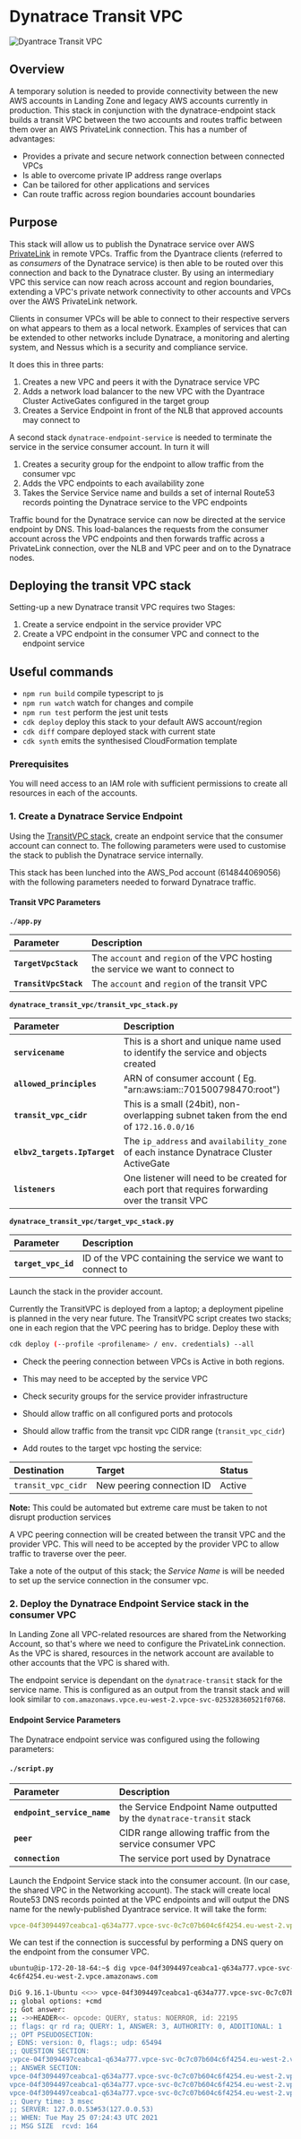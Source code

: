 # Dynatrace Transit VPC

![Dyantrace Transit VPC](images/privatelink-cross-region.png)

## Overview

A temporary solution is needed to provide connectivity between the new AWS accounts in Landing Zone and legacy AWS accounts currently in production. This stack in conjunction with the dynatrace-endpoint stack builds a transit VPC between the two accounts and routes traffic between them over an AWS PrivateLink connection. This has a number of advantages:

* Provides a private and secure network connection between connected VPCs
* Is able to overcome private IP address range overlaps
* Can be tailored for other applications and services
* Can route traffic across region boundaries account boundaries

## Purpose

This stack will allow us to publish the Dynatrace service over AWS [PrivateLink](https://aws.amazon.com/privatelink/) in remote VPCs. Traffic from the Dyantrace clients (referred to as _consumers_ of the Dynatrace service) is then able to be routed over this connection and back to the Dynatrace cluster. By using an intermediary VPC this service can now reach across account and region boundaries, extending a VPC's private network connectivity to other accounts and VPCs over the AWS PrivateLink network.

Clients in consumer VPCs will be able to connect to their respective servers on what appears to them as a local network. Examples of services that can be extended to other networks include Dynatrace, a monitoring and alerting system, and Nessus which is a security and compliance service.

It does this in three parts:

1. Creates a new VPC and peers it with the Dynatrace service VPC
2. Adds a network load balancer to the new VPC with the Dyantrace Cluster ActiveGates configured in the target group
3. Creates a Service Endpoint in front of the NLB that approved accounts may connect to

A second stack `dynatrace-endpoint-service` is needed to terminate the service in the service consumer account. In turn it will

1. Creates a security group for the endpoint to allow traffic from the consumer vpc
2. Adds the VPC endpoints to each availability zone
3. Takes the Service Service name and builds a set of internal Route53 records pointing the Dynatrace service to the VPC endpoints

Traffic bound for the Dynatrace service can now be directed at the service endpoint by DNS. This load-balances the requests from the consumer account across the VPC endpoints and then forwards traffic across a PrivateLink connection, over the NLB and VPC peer and on to the Dynatrace nodes.

## Deploying the transit VPC stack

Setting-up a new Dynatrace transit VPC requires two Stages:

1. Create a service endpoint in the service provider VPC
2. Create a VPC endpoint in the consumer VPC and connect to the endpoint service

## Useful commands

* `npm run build`   compile typescript to js
* `npm run watch`   watch for changes and compile
* `npm run test`    perform the jest unit tests
* `cdk deploy`      deploy this stack to your default AWS account/region
* `cdk diff`        compare deployed stack with current state
* `cdk synth`       emits the synthesised CloudFormation template

### Prerequisites

You will need access to an IAM role with sufficient permissions to create all resources in each of the accounts.

### 1. Create a Dynatrace Service Endpoint

Using the [TransitVPC stack](/docs/privatelink-transit-vpc.md), create an endpoint service that the consumer account can connect to. The following parameters were used to customise the stack to publish the Dynatrace service internally.

This stack has been lunched into the AWS_Pod account (614844069056) with the following parameters needed to forward Dynatrace traffic.

#### Transit VPC Parameters

**`./app.py`**

Parameter                     | Description
 :----                        | :----
**`TargetVpcStack`**          | The `account` and `region` of the VPC hosting the service we want to connect to
**`TransitVpcStack`**         | The `account` and `region` of the transit VPC

**`dynatrace_transit_vpc/transit_vpc_stack.py`**

Parameter                     | Description
 :----                        | :----
**`servicename`**             | This is a short and unique name used to identify the service and objects created
**`allowed_principles`**      | ARN of consumer account ( Eg. "arn:aws:iam::701500798470:root")
**`transit_vpc_cidr`**        | This is a small (24bit), non-overlapping subnet taken from the end of `172.16.0.0/16`
**`elbv2_targets.IpTarget`**  | The `ip_address` and `availability_zone` of each instance Dynatrace Cluster ActiveGate
**`listeners`**               | One listener will need to be created for each port that requires forwarding over the transit VPC

**`dynatrace_transit_vpc/target_vpc_stack.py`**

Parameter                     | Description
 :----                        | :----
**`target_vpc_id`**           | ID of the VPC containing the service we want to connect to

Launch the stack in the provider account.

Currently the TransitVPC is deployed from a laptop; a deployment pipeline is planned in the very near future. The TransitVPC script creates two stacks; one in each region that the VPC peering has to bridge. Deploy these with

```bash
cdk deploy (--profile <profilename> / env. credentials) --all
```

* Check the peering connection between VPCs is Active in both regions.
* This may need to be accepted by the service VPC

* Check security groups for the service provider infrastructure
* Should allow traffic on all configured ports and protocols
* Should allow traffic from the transit vpc CIDR range (`transit_vpc_cidr`)

* Add routes to the target vpc hosting the service:

Destination         | Target                    | Status
 :----              | :----                     | :----
`transit_vpc_cidr`  | New peering connection ID | Active

**Note:**
This could be automated but extreme care must be taken to not disrupt production services

A VPC peering connection will be created between the transit VPC and the provider VPC. This will need to be accepted by the provider VPC to allow traffic to traverse over the peer.

Take a note of the output of this stack; the *Service Name* is will be needed to set up the service connection in the consumer vpc.

### 2. Deploy the Dynatrace Endpoint Service stack in the consumer VPC

In Landing Zone all VPC-related resources are shared from the Networking Account, so that's where we need to configure the PrivateLink connection. As the VPC is shared, resources in the network account are available to other accounts that the VPC is shared with.

The endpoint service is dependant on the `dynatrace-transit` stack for the service name. This is configured as an output from the transit stack and will look similar to `com.amazonaws.vpce.eu-west-2.vpce-svc-025328360521f0768`.

#### Endpoint Service Parameters

The Dynatrace endpoint service was configured using the following parameters:

#### `./script.py`

Parameter                     | Description
 :----                        | :----
**`endpoint_service_name`**   | the Service Endpoint Name outputted by the `dynatrace-transit` stack
**`peer`**                    | CIDR range allowing traffic from the service consumer VPC
**`connection`**              | The service port used by Dynatrace

Launch the Endpoint Service stack into the consumer account. (In our case, the shared VPC in the Networking account). The stack will create local Route53 DNS records pointed at the VPC endpoints and will output the DNS name for the newly-published Dyantrace service. It will take the form:

```yaml
vpce-04f3094497ceabca1-q634a777.vpce-svc-0c7c07b604c6f4254.eu-west-2.vpce.amazonaws.com
```

We can test if the connection is successful by performing a DNS query on the endpoint from the consumer VPC.

```bash
ubuntu@ip-172-20-18-64:~$ dig vpce-04f3094497ceabca1-q634a777.vpce-svc-0c7c07b60
4c6f4254.eu-west-2.vpce.amazonaws.com

DiG 9.16.1-Ubuntu <<>> vpce-04f3094497ceabca1-q634a777.vpce-svc-0c7c07b604c6f4254.eu-west-2.vpce.amazonaws.com
;; global options: +cmd
;; Got answer:
;; ->>HEADER<<- opcode: QUERY, status: NOERROR, id: 22195
;; flags: qr rd ra; QUERY: 1, ANSWER: 3, AUTHORITY: 0, ADDITIONAL: 1
;; OPT PSEUDOSECTION:
; EDNS: version: 0, flags:; udp: 65494
;; QUESTION SECTION:
;vpce-04f3094497ceabca1-q634a777.vpce-svc-0c7c07b604c6f4254.eu-west-2.vpce.amazonaws.com. IN A
;; ANSWER SECTION:
vpce-04f3094497ceabca1-q634a777.vpce-svc-0c7c07b604c6f4254.eu-west-2.vpce.amazonaws.com. 60 IN A 172.20.13.41  <-- !
vpce-04f3094497ceabca1-q634a777.vpce-svc-0c7c07b604c6f4254.eu-west-2.vpce.amazonaws.com. 60 IN A 172.20.61.75  <-- !
vpce-04f3094497ceabca1-q634a777.vpce-svc-0c7c07b604c6f4254.eu-west-2.vpce.amazonaws.com. 60 IN A 172.20.5.232  <-- !
;; Query time: 3 msec
;; SERVER: 127.0.0.53#53(127.0.0.53)
;; WHEN: Tue May 25 07:24:43 UTC 2021
;; MSG SIZE  rcvd: 164
```
